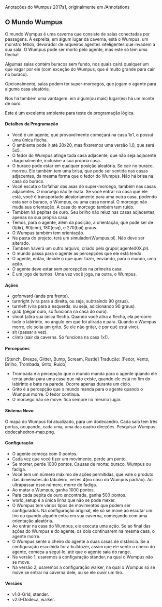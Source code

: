 Anotações do Wumpus 2017s1, originalmente em /Annotations

## O Mundo Wumpus

O mundo Wumpus é uma caverna que consiste de salas conectadas por passagens. À espreita, em algum lugar da caverna, está o Wumpus, um monstro fétido, devorador de arqueiros agentes inteligentes que invadem a sua sala. O Wumpus pode ser morto pelo agente, mas este só tem uma flecha!

Algumas salas contém buracos sem fundo, nos quais cairá qualquer um que vagar por ele (com exceção do Wumpus, que é muito grande para cair no buraco).

Opcionalmente, salas podem ter super-morcegos, que jogam o agente para alguma casa aleatória.

Nos há também uma vantagem: em algum(ou mais) lugar(es) há um monte de ouro.

Este é um excelente ambiente para teste de programação lógica.

#### Detalhes da Programação

* Você é um agente, que provavelmente começará na casa 1x1, e possui uma única flecha.
* O ambiente pode ir até 20x20, mas fixaremos uma versão 1.0, que será 5x5.
* O fedor do Wumpus atinge toda casa adjacente, que não seja adjacente diagonalmente, inclusive a sua própria casa.
* O buraco pode estar em qualquer posição aleatória. Se cair no buraco, morreu. Ele também tem uma brisa, que pode ser sentida nas casas adjacentes, da mesma forma que o fedor do Wumpus. Não há brisa na casa do buraco.
* Você escuta o farfalhar das asas do super-morcego, também nas casas adjacentes. O morcego não te mata. Se você entrar na casa que ele está, você é transportado aleatoriamente para uma outra casa, podendo esta ser o buraco, o Wumpus, ou uma casa normal. O morcego não muda sua orientação. A casa do morcego também tem ruído.
* Também há pepitas de ouro. Seu brilho não reluz nas casas adjacentes, apenas na sua própria casa.
* Temos, para o agente, além da posição, a orientação, que pode ser de 0(dir), 90(cim), 180(esq), e 270(bai) graus.
* O Wumpus também tem orientação.
* Na pasta do projeto, terá um simulador(Wumpus.pl). Não deve ser alterado.
* Também haverá um outro arquivo, criado pelo grupo( agente00X.pl).
* O mundo passa para o agente as percepções que ele está tendo.
* O agente, então, decide o que quer fazer, enviando, para o mundo, uma ação.
* O agente deve estar sem percepções na primeira casa.
* É um jogo de turnos. Uma vez você joga, na outra, o Wumpus.

#### Ações

* goforward (anda pra frente).
* turnright (vira para a direita, ou seja, subtraindo 90 graus).
* turnleft  (vira para a esquerda, ou seja, adicionando 90 graus).
* grab (pegar ouro, só funciona na casa do ouro).
* shoot (atira sua única flecha. Quando você atira a flecha, ela percorre todo o labirinto, no angulo em que foi atirada e para. Quando o Wumpus morre, ele solta um grito. Se ele não gritar, é por quê está vivo).
* sit (passar a vez).
* climb (sair da caverna. Só funciona na casa 1x1).

#### Percepções

[Stench, Breeze, Glitter, Bump, Scream, Rustle]
Tradução: [Fedor, Vento, Brilho, Trombada, Grito, Ruido]

* Trombada é a percepção que o mundo manda para o agente quando ele tenta andar para uma casa que não existe, quando ele está no fim do labirinto e bate na parede. Ocorre apenas durante um ciclo.
* Grito é a percepção que o mundo manda para o agente quando o Wumpus morre. O fedor continua.
* O morcego não se move: fica sempre no mesmo lugar.

#### Sistema Novo

O mapa do Wumpus foi atualizado, para um dodecaedro. Cada sala tem três portas, ocupando, cada uma, uma das quatro direções.
Pesquisar Wumpus-dodecahedron-map.png.

#### Configuração

* O agente começa com 0 pontos.
* Cada vez que você fizer um movimento, perde um ponto.
* Se morrer, perde 1000 pontos. Causas de morte: buraco, Wumpus ou fadiga.
* Você tem um número máximo de ações permitidas, que vale o produto das dimensões do tabuleiro, vezes 4(no caso do Wumpus padrão). Ao ultrapassar esse número, morre de fadiga.
* Ao matar o Wumpus, ganha 1000 pontos.
* Para cada pepita de ouro encontrada, ganha 500 pontos.
* world_setup é a única linha que não se pode mexer.
* O Wumpus tem vários tipos de movimentos que podem ser configurados. Na configuração original, ele só se move ao escutar um tiro ou quando alguém entra em sua caverna, começando com uma orientação aleatória.
* Ao entrar na casa do Wumpus, ele executa uma ação. Se ao final das ações do Wumpus e do agente, os dois continuarem na mesma casa, o agente morre.
* O Wumpus sente o cheiro do agente a duas casas de distância. Se a configuração escolhida for a bulldozer, assim que ele sentir o cheiro do agente, começa a segui-lo, até que o agente saia do range.
* Na versão 1, usaremos a configuração stander, na qual o Wumpus não se move.
* Na versão 2, usaremos a configuração walker, na qual o Wumpus só se move se entrar na caverna dele, ou se ele ouvir um tiro.

#### Versões

* v1.0-Grid, stander.
* v2.0-Dodeca, walker.

